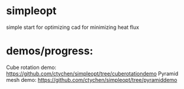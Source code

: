 # simpleopt
simple start for optimizing cad for minimizing heat flux

# demos/progress:

Cube rotation demo: https://github.com/ctychen/simpleopt/tree/cuberotationdemo
Pyramid mesh demo: https://github.com/ctychen/simpleopt/tree/pyramiddemo
